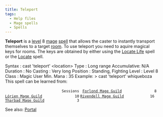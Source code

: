 ```yaml
---
title: Teleport
tags:
  - Help files
  - Mage spells
  - Spells
---
```

**Teleport** is a [level](level "wikilink") 8 [mage](mage "wikilink")
[spell](spell "wikilink") that allows the caster to instantly transport
themselves to a target [room](room "wikilink"). To use teleport you need
to aquire magical keys for rooms. The keys are obtained by either using
the [Locate Life](Locate_Life "wikilink") spell or the
[Locate](Locate "wikilink") spell.

Syntax : cast 'teleport' \<location\> Type : Long range Accumulative:
N/A Duration : No Casting : Very long Position : Standing, Fighting
Level : Level 8 Class : Magic User Min. Mana : 35 Example: \> cast
'teleport' whiqueboza This spell can be learned from:

`                          Sessions `
[`Forlond Mage Guild`](Forlond_Mage_Guild "wikilink")`               8`
[`Lórien Mage Guild`](Lórien_Mage_Guild "wikilink")`               10`
[`Rivendell Mage Guild`](Rivendell_Mage_Guild "wikilink")`            16`
[`Tharbad Mage Guild`](Tharbad_Mage_Guild "wikilink")`               3`

See also: [Portal](Portal "wikilink")
 